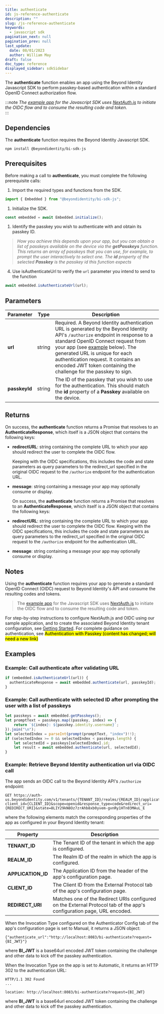 ```yaml
---
title: authenticate
id: js-reference-authenticate
description: ""
slug: /js-reference-authenticate
keywords:
  - javascript sdk
pagination_next: null
pagination_prev: null
last_update:
  date: 08/01/2023
  author: William May
draft: false
doc_type: reference
displayed_sidebar: sdkSidebar
---
```


The **authenticate** function enables an app using the Beyond Identity Javascript SDK to perform passkey-based authentication within a standard OpenID Connect authorization flow.

:::note
_The [example app](https://github.com/gobeyondidentity/bi-sdk-js/tree/main/example) for the Javascript SDK uses [NextAuth.js](https://next-auth.js.org/getting-started/example) to initiate the OIDC flow and to consume the resulting code and token._  
:::

## Dependencies

The **authenticate** function requires the Beyond Identity Javascript SDK.

```
npm install @beyondidentity/bi-sdk-js
```

## Prerequisites

Before making a call to **authenticate**, you must complete the following prerequisite calls:

1. Import the required types and functions from the SDK.

  ```javascript
  import { Embedded } from "@beyondidentity/bi-sdk-js";
  ```

1. Initialize the SDK.

  ```javascript
  const embedded = await Embedded.initialize();
  ```

1. Identify the passkey you wish to authenticate with and obtain its passkey ID.

  > _How you achieve this depends upon your app, but you can obtain a list of passkeys available on the device via the **getPasskeys** function. This returns an array of passkeys that you can use, for example, to prompt the user interactively to select one. The **id** property of the selected **Passkey** is the passkey id this function expects_

4. Use isAuthenticateUrl to verify the `url` parameter you intend to send to the function

  ```javascript
  await embedded.isAuthenticateUrl(url);
  ```

## Parameters

| Parameter | Type | Description |
| --- | --- | --- |
| **url** | string | Required. A Beyond Identity authentication URL is generated by the Beyond Identity API's `/authorize` endpoint in response to a standard OpenID Connect request from your app (see [example](#example:-retrieve-beyond-identity-authentication-url-via-oidc-call) below). The generated URL is unique for each authentication request. It contains an encoded JWT token containing the challenge for the passkey to sign. |
| **passkeyId** | string | The ID of the passkey that you wish to use for the authentication. This should match the **id** property of a **Passkey** available on the device. |

## Returns

On success, the **authenticate** function returns a Promise that resolves to an **AuthenticateResponse**, which itself is a JSON object that contains the following keys:

- **redirectURL**: string containing the complete URL to which your app should redirect the user to complete the OIDC flow.

  Keeping with the OIDC specifications, this includes the code and state parameters as query parameters to the redirect_url specified in the original OIDC request to the `/authorize` endpoint for the authentication URL.

- **message**: string containing a message your app may optionally consume or display.

  On success, the **authenticate** function returns a Promise that resolves to an **AuthenticateResponse**, which itself is a JSON object that contains the following keys:

- **redirectURL**: string containing the complete URL to which your app should redirect the user to complete the OIDC flow. Keeping with the OIDC specifications, this includes the code and state parameters as query parameters to the redirect_url specified in the original OIDC request to the `/authorize` endpoint for the authentication URL.

- **message**: string containing a message your app may optionally consume or display.

## Notes

Using the **authenticate** function requires your app to generate a standard OpenID Connect (OIDC) request to Beyond Identity's API and consume the resulting codes and tokens.

> The [example app](https://github.com/gobeyondidentity/bi-sdk-js/tree/main/example) for the Javascript SDK uses [NextAuth.js](https://next-auth.js.org/getting-started/example) to initiate the OIDC flow and to consume the resulting code and token.

For step-by-step instructions to configure NextAuth.js and OIDC using our sample application, and to create the associated Beyond Identity tenant configuration, see [Getting Started](/docs/next/get-started). For complete guidance on authentication, see <mark>Authentication with Passkey (content has changed; will need a new link)</mark>

## Examples

### Example: Call **authenticate** after validating URL

```javascript
if (embedded.isAuthenticateUrl(url)) {
  authenticateResponse = await embedded.authenticate(url, passkeyId);
}
```

### Example: Call **authenticate** with selected ID after prompting the user with a list of passkeys

```javascript
let passkeys = await embedded.getPasskeys();
let promptText = passkeys.map((passkey, index) => {
    return `${index}: ${passkey.identity.username}`;
}).join("\n");
let selectedIndex = parseInt(prompt(promptText, "index")!!);
if (selectedIndex >= 0 && selectedIndex < passkeys.length) {
    let selectedId = passkeys[selectedIndex].id;
    let result = await embedded.authenticate(url, selectedId);
}
```

### Example: Retrieve Beyond Identity authentication url via OIDC call

The app sends an OIDC call to the Beyond Identity API's `/authorize` endpoint:

```
GET https://auth-us.beyondidentity.com/v1/tenants/{TENANT_ID}/realms/{REALM_ID}/applications/{APPLICATION_ID}/authorize?client_id={CLIENT_ID}&scope=openid&response_type=code&redirect_uri={REDIRECT_URI}&state=8LIY29kN8Oz7zrAhb8xb0yvem-gvnRy1HTn03MAuL_E
```

where the following elements match the corresponding properties of the app as configured in your Beyond Identity tenant:

| Property | Description |
| --- | --- |
| **TENANT_ID** | The Tenant ID of the tenant in which the app is configured. |
| **REALM_ID** | The Realm ID of the realm in which the app is configured. |
| **APPLICATION_ID** | The Application ID from the header of the app's configuration page. |
| **CLIENT_ID** | The Client ID from the External Protocol tab of the app's configuration page. |
| **REDIRECT_URI** | Matches one of the Redirect URIs configured on the External Protocol tab of the app's configuration page, URL encoded. |

When the Invocation Type configured on the Authenticator Config tab of the app's configuration page is set to Manual, it returns a JSON object:

```
{"authenticate_url":"http://localhost:8083/bi-authenticate?request={BI_JWT}"}
```

where **BI_JWT** is a base64url encoded JWT token containing the challenge and other data to kick off the passkey authentication.

When the Invocation Type on the app is set to Automatic, it returns an HTTP 302 to the authentication URL:

```
HTTP/1.1 302 Found
...

location: http://localhost:8083/bi-authenticate?request={BI_JWT}

```

where **BI_JWT** is a base64url encoded JWT token containing the challenge and other data to kick off the passkey authentication.

